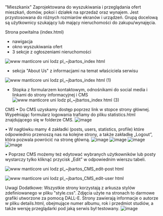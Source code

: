 "Mieszkanix" 
Zaprojektowana do wyszukiwania i przeglądania ofert mieszkań, domów, pokoi i działek na sprzedaż oraz wynajem. Jest przystosowana do różnych rozmiarów ekranów i urządzeń. Grupą docelową są użytkownicy szukający lub mający nieruchomości do zakupu/wynajęcia. 

Strona powitalna (index.html)
- nawigacja
- okno wyszukiwania ofert
- 3 sekcje z ogłoszeniami nieruchomości

![www manticore uni lodz pl_~jbartos_index html](https://github.com/chati112/Mieszkanix/assets/133596038/0d6ce9e1-24a9-4ceb-88b9-9cf05897f4cb)

- sekcja "About Us" z informacjami na temat właściciela serwisu
  
![www manticore uni lodz pl_~jbartos_index html (1)](https://github.com/chati112/Mieszkanix/assets/133596038/b084d0f9-4f63-43e6-87f0-ab736b5be36a)


- Stopka z formularzem kontaktowym, odnośnikami do social media i linkami do strony informacyjnej i CMS
![www manticore uni lodz pl_~jbartos_index html (3)](https://github.com/chati112/Mieszkanix/assets/133596038/2a546249-81a1-417a-86c2-b1027307d9dd)



CMS
•	Do CMS uzyskamy dostęp poprzez link w stopce strony głównej. Wypełniając formularz logowania trafiamy do pliku statistics.html znajdującego się w folderze CMS. 
![image](https://github.com/chati112/Mieszkanix/assets/133596038/ba96187e-74cf-445c-a584-eb5644f53e87)

•	W nagłówku mamy 4 zakładki (posts, users, statistics, profile) które odpowiednio przenoszą nas na kolejne strony, a także zakładkę  „Logout”, która pozwala powrócić na stronę główną.
![image](https://github.com/chati112/Mieszkanix/assets/133596038/4fbf6de5-e843-4eee-80a5-63c85c3d1af3)
![image](https://github.com/chati112/Mieszkanix/assets/133596038/6f8a40e0-e6eb-4de6-8ee8-aee0ab7493a9)
![image](https://github.com/chati112/Mieszkanix/assets/133596038/42e92c7f-f018-4d11-b151-e65d28698c64)
![image](https://github.com/chati112/Mieszkanix/assets/133596038/12c2af4d-cd59-4ef6-b715-a5e015cda6e9)

•	Poprzez CMS możemy też edytować wybranych użytkowników lub posty wystarczy tylko kliknąć przycisk „Edit” w odpowiednim wierszu tabeli. 

![www manticore uni lodz pl_~jbartos_CMS_edit-post html](https://github.com/chati112/Mieszkanix/assets/133596038/eecc4800-be05-4660-8e75-87277b2ccab8)

![www manticore uni lodz pl_~jbartos_CMS_edit-user html](https://github.com/chati112/Mieszkanix/assets/133596038/db5e9776-61f8-436c-a42e-56ce84c63b89)

Uwagi Dodatkowe:
Wszystkie strony korzystają z arkusza stylów zdefiniowanego w pliku "style.css".
Zdjęcia użyte na stronach to darmowe grafiki utworzone za pomocą DALL-E.
Strony zawierają informacje o autorze w pliku details.html, obejmujące numer albumu, rok i przedmiot studiów, a także wersję przeglądarki pod jaką serwis był testowany.
![image](https://github.com/chati112/Mieszkanix/assets/133596038/1ddac7b4-8b80-4c01-a226-5e98c3a1f354)







